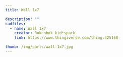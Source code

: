 ```yaml
---
title: Wall 1x7

description: ""
cadfiles:
  - name: Wall 1x7
    creator: Rokenbok kid*spark
    link: https://www.thingiverse.com/thing:325168

thumb: /img/parts/wall-1x7.jpg
---
```

